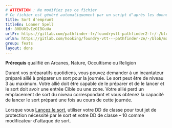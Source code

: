 ```yaml
---
# ATTENTION : Ne modifiez pas ce fichier
# Ce fichier est généré automatiquement par un script d'après les données du module Foundry VTT officiel et de sa traduction
title: Sort d'emprunt
titleEn: Loaner Spell
id: 80DU0IvIzOIBGuUa
urlFr: https://gitlab.com/pathfinder-fr/foundryvtt-pathfinder2-fr/-/blob/master/data/feats/80DU0IvIzOIBGuUa.htm
urlEn: https://gitlab.com/hooking/foundry-vtt---pathfinder-2e/-/blob/master/packs/data/feats.db/loaner-spell.json
group: feats
layout: dons
---
```

**Prérequis** qualifié en Arcanes, Nature, Occultisme ou Religion

Durant vos préparatifs quotidiens, vous pouvez demander à un incantateur préparé allié à préparer un sort pour la journée. Le sort peut être de niveau 3 au maximum. Votre allié doit être capable de le préparer et de le lancer et le sort doit avoir une entrée Cible ou une zone. Votre allié perd un emplacement de sort du niveau correspondant et vous obtenez la capacité de lancer le sort préparé une fois au cours de cette journée.

Lorsque vous [Lancez le sort](../actions/lancer-un-sort.md), utiliser votre DD de classe pour tout jet de protection nécessité par le sort et votre DD de classe – 10 comme modificateur d'attaque de sort.


